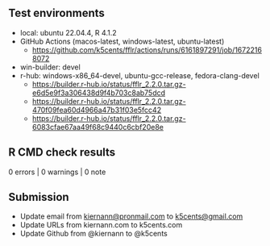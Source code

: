 ## Test environments

* local: ubuntu 22.04.4, R 4.1.2
* GitHub Actions (macos-latest, windows-latest, ubuntu-latest)
  * https://github.com/k5cents/fflr/actions/runs/6161897291/job/16722168072
* win-builder: devel
* r-hub: windows-x86_64-devel, ubuntu-gcc-release, fedora-clang-devel
  * <https://builder.r-hub.io/status/fflr_2.2.0.tar.gz-e6d5e9f3a306438d9f4b703c8ab75dcd>
  * <https://builder.r-hub.io/status/fflr_2.2.0.tar.gz-470f09fea60d4966a47b31f03e5fcc42>
  * <https://builder.r-hub.io/status/fflr_2.2.0.tar.gz-6083cfae67aa49f68c9440c6cbf20e8e>

## R CMD check results

0 errors | 0 warnings | 0 note

## Submission

* Update email from kiernann@pronmail.com to k5cents@gmail.com
* Update URLs from kiernann.com to k5cents.com
* Update Github from @kiernann to @k5cents
